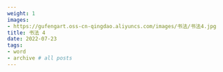 ```yaml
---
weight: 1
images:
- https://gufengart.oss-cn-qingdao.aliyuncs.com/images/书法/书法4.jpg
title: 书法 4
date: 2022-07-23
tags:
- word
- archive # all posts
---
```

